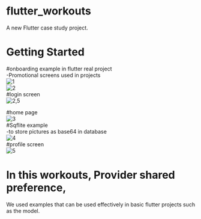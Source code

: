 # flutter_workouts

A new Flutter case study project.

# Getting Started
#onboarding example in flutter real project
</br>
-Promotional screens used in projects
</br>
![1](https://user-images.githubusercontent.com/52664615/153133171-1e622be0-7caf-4291-af97-c42c3f9b6841.png)
</br>
![2](https://user-images.githubusercontent.com/52664615/153134230-8669394c-df9b-47ce-be4a-624270fb840c.png)
</br>
#login screen
</br>
![2,5](https://user-images.githubusercontent.com/52664615/153134444-6ed5c579-0321-45eb-814b-ae01478f6654.png)
</br>

#home page 
</br>![3](https://user-images.githubusercontent.com/52664615/153134520-b3fa5eae-d894-43f1-b908-f9b68fc11532.png)
</br>
#Sqflite example
</br>
-to store pictures as base64 in database
</br>
![4](https://user-images.githubusercontent.com/52664615/153134705-3bee4041-2435-4839-96d7-5cd879ed733c.png)
</br>
#profile screen
</br>
![5](https://user-images.githubusercontent.com/52664615/153134785-602d3fa6-3cea-4c26-801e-abd20dec4304.png)
</br>
# In this workouts, Provider shared preference,
We used examples that can be used effectively in basic flutter projects such as the model.
